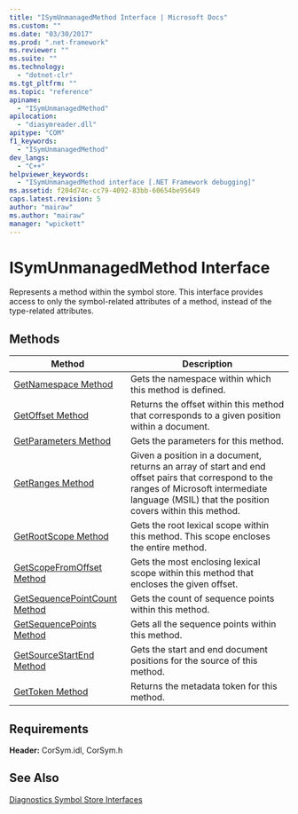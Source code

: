 ```yaml
---
title: "ISymUnmanagedMethod Interface | Microsoft Docs"
ms.custom: ""
ms.date: "03/30/2017"
ms.prod: ".net-framework"
ms.reviewer: ""
ms.suite: ""
ms.technology: 
  - "dotnet-clr"
ms.tgt_pltfrm: ""
ms.topic: "reference"
apiname: 
  - "ISymUnmanagedMethod"
apilocation: 
  - "diasymreader.dll"
apitype: "COM"
f1_keywords: 
  - "ISymUnmanagedMethod"
dev_langs: 
  - "C++"
helpviewer_keywords: 
  - "ISymUnmanagedMethod interface [.NET Framework debugging]"
ms.assetid: f204d74c-cc79-4092-83bb-60654be95649
caps.latest.revision: 5
author: "mairaw"
ms.author: "mairaw"
manager: "wpickett"
---
```

# ISymUnmanagedMethod Interface
Represents a method within the symbol store. This interface provides access to only the symbol-related attributes of a method, instead of the type-related attributes.  
  
## Methods  
  
|Method|Description|  
|------------|-----------------|  
|[GetNamespace Method](../../../../docs/framework/unmanaged-api/diagnostics/isymunmanagedmethod-getnamespace-method.md)|Gets the namespace within which this method is defined.|  
|[GetOffset Method](../../../../docs/framework/unmanaged-api/diagnostics/isymunmanagedmethod-getoffset-method.md)|Returns the offset within this method that corresponds to a given position within a document.|  
|[GetParameters Method](../../../../docs/framework/unmanaged-api/diagnostics/isymunmanagedmethod-getparameters-method.md)|Gets the parameters for this method.|  
|[GetRanges Method](../../../../docs/framework/unmanaged-api/diagnostics/isymunmanagedmethod-getranges-method.md)|Given a position in a document, returns an array of start and end offset pairs that correspond to the ranges of Microsoft intermediate language (MSIL) that the position covers within this method.|  
|[GetRootScope Method](../../../../docs/framework/unmanaged-api/diagnostics/isymunmanagedmethod-getrootscope-method.md)|Gets the root lexical scope within this method. This scope encloses the entire method.|  
|[GetScopeFromOffset Method](../../../../docs/framework/unmanaged-api/diagnostics/isymunmanagedmethod-getscopefromoffset-method.md)|Gets the most enclosing lexical scope within this method that encloses the given offset.|  
|[GetSequencePointCount Method](../../../../docs/framework/unmanaged-api/diagnostics/isymunmanagedmethod-getsequencepointcount-method.md)|Gets the count of sequence points within this method.|  
|[GetSequencePoints Method](../../../../docs/framework/unmanaged-api/diagnostics/isymunmanagedmethod-getsequencepoints-method.md)|Gets all the sequence points within this method.|  
|[GetSourceStartEnd Method](../../../../docs/framework/unmanaged-api/diagnostics/isymunmanagedmethod-getsourcestartend-method.md)|Gets the start and end document positions for the source of this method.|  
|[GetToken Method](../../../../docs/framework/unmanaged-api/diagnostics/isymunmanagedmethod-gettoken-method.md)|Returns the metadata token for this method.|  
  
## Requirements  
 **Header:** CorSym.idl, CorSym.h  
  
## See Also  
 [Diagnostics Symbol Store Interfaces](../../../../docs/framework/unmanaged-api/diagnostics/diagnostics-symbol-store-interfaces.md)